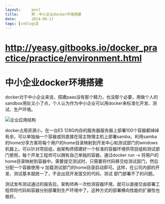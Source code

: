 ```yaml
---
layout:     post
title:      转：中小企业docker环境搭建
date:       2014-09-17
tags: [cnblogs]
---
```

# http://yeasy.gitbooks.io/docker_practice/practice/environment.html

# 中小企业docker环境搭建

docker对于中小企业来说，搭建paas没有那个精力，也没那个必要，用做个人的sandbox用处又小了点，个人认为作为中小企业可以用docker来标准化开发、测试、生产环境。

<img src="http://yeasy.gitbooks.io/docker_practice/images/enterprise_usage.png" alt="企业应用结构" />

docker占用资源小，在一台E5 128G内存的服务器服务器上部署100个容器都绰绰有余，可以单独抽一个容器或则直接在宿主物理主机上部署samba，利用samba的home分享方案将每个用户的home目录映射到开发中心和测试部门的windows机器上。可以针对项目组，由架构师搭建好一个标准的容器环境供项目组和测试部门使用，每个开发工程师可以拥有自己单独的容器，通过docker run -v 将用户的home目录映射到容器中。需要提交测试时，只需要将代码移交给测试部门，然后分配一个容器使用-v 加载测试部门的home目录启动即可。这样，在公司内部的开发、测试基本就统一了，不会出现开发提交的代码，测试 部门部署不了的问题。

测试发布测试通过的报告后，架构师再一次检测容器环境，就可以直接交由部署工程师将代码和容器分别部署到生产环境中了。这种方式的部署横向性能的扩展性也极好。
